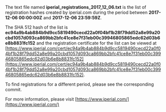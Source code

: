 The text file named **iperial_registrations_2017_12_06.txt** is the list of registration hashes created by iperial.com during the period between **2017-12-06 00:00:00Z** and **2017-12-06 23:59:59Z**.

The SHA 512 hash of the list is **ec94a9b4ab884b9d9cc5819490cecd22a0f04bf1b28f79dd52a8e99a20cbd1057d093ca869bb2bfc41ce8e7f31eb00c39946805865edc62d03b6e8b8831fc152** and the registration certificate for the list can be viewed at [https://www.iperial.com/cert/ec94a9b4ab884b9d9cc5819490cecd22a0f04bf1b28f79dd52a8e99a20cbd1057d093ca869bb2bfc41ce8e7f31eb00c39946805865edc62d03b6e8b8831fc152](https://www.iperial.com/cert/ec94a9b4ab884b9d9cc5819490cecd22a0f04bf1b28f79dd52a8e99a20cbd1057d093ca869bb2bfc41ce8e7f31eb00c39946805865edc62d03b6e8b8831fc152).

To find registrations for a different period, please see the corresponding commit.

For more information, please visit [https://www.iperial.com/](https://www.iperial.com/)
